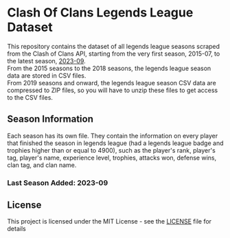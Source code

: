 # Clash Of Clans Legends League Dataset

This repository contains the dataset of all legends league seasons scraped from the Clash of Clans API, starting from the very first season, 2015-07, to the latest season, [2023-09](#last-season-added-2023-09).\
From the 2015 seasons to the 2018 seasons, the legends league season data are stored in CSV files.\
From 2019 seasons and onward, the legends league season CSV data are compressed to ZIP files, so you will have to unzip these files to get access to the CSV files.

## Season Information
Each season has its own file. They contain the information on every player that finished the season in legends league (had a legends league badge and trophies higher than or equal to 4900), such as the player's rank, player's tag, player's name, experience level, trophies, attacks won, defense wins, clan tag, and clan name.

### Last Season Added: 2023-09
## License

This project is licensed under the MIT License - see the [LICENSE](LICENSE) file for details